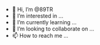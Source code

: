 - 👋 Hi, I’m @89TR
- 👀 I’m interested in ...
- 🌱 I’m currently learning ...
- 💞️ I’m looking to collaborate on ...
- 📫 How to reach me ...

<!---
89TR/89TR is a ✨ special ✨ repository because its `README.md` (this file) appears on your GitHub profile.
You can click the Preview link to take a look at your changes.
--->
